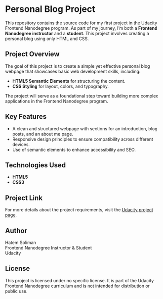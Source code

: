 # Personal Blog Project

This repository contains the source code for my first project in the Udacity Frontend Nanodegree program. As part of my journey, I’m both a **Frontend Nanodegree instructor** and a **student**. This project involves creating a personal blog using only HTML and CSS.

## Project Overview

The goal of this project is to create a simple yet effective personal blog webpage that showcases basic web development skills, including:

- **HTML5 Semantic Elements** for structuring the content.
- **CSS Styling** for layout, colors, and typography.

The project will serve as a foundational step toward building more complex applications in the Frontend Nanodegree program.

## Key Features

- A clean and structured webpage with sections for an introduction, blog posts, and an about me page.
- Responsive design principles to ensure compatibility across different devices.
- Use of semantic elements to enhance accessibility and SEO.

## Technologies Used

- **HTML5**
- **CSS3**

## Project Link

For more details about the project requirements, visit the [Udacity project page](https://learn.udacity.com/nanodegrees/nd0011-mtcit-oman/parts/cd0427/lessons/ls1879/concepts/8f44e28f-054b-45ad-be55-0a5ce4dbd018?lesson_tab=lesson).

## Author

Hatem Soliman  
Frontend Nanodegree Instructor & Student  
Udacity

## License

This project is licensed under no specific license. It is part of the Udacity Frontend Nanodegree curriculum and is not intended for distribution or public use.
